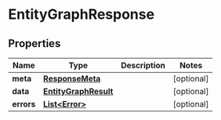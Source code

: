 

# EntityGraphResponse


## Properties

Name | Type | Description | Notes
------------ | ------------- | ------------- | -------------
**meta** | [**ResponseMeta**](ResponseMeta.md) |  |  [optional]
**data** | [**EntityGraphResult**](EntityGraphResult.md) |  |  [optional]
**errors** | [**List&lt;Error&gt;**](Error.md) |  |  [optional]



